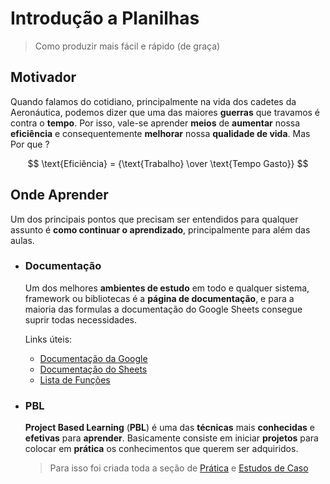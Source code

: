 # Introdução a Planilhas

> Como produzir mais fácil e rápido (de graça)

## Motivador

Quando falamos do cotidiano, principalmente na vida dos cadetes da Aeronáutica, podemos dizer que uma das maiores **guerras** que travamos é contra o **tempo**. Por isso, vale-se aprender **meios** de **aumentar** nossa **eficiência** e consequentemente **melhorar** nossa
**qualidade de vida**. Mas Por que ?

$$
 \text{Eficiência} = {\text{Trabalho} \over \text{Tempo Gasto}}
$$

## Onde Aprender

Um dos principais pontos que precisam ser entendidos para qualquer assunto é **como continuar o aprendizado**, principalmente para além das aulas.

- ### Documentação

  Um dos melhores **ambientes de estudo** em todo e qualquer sistema, framework ou bibliotecas é a **página de documentação**, e para a maioria das formulas a documentação do Google Sheets consegue suprir todas necessidades.

  Links úteis:

  - [Documentação da Google](https://support.google.com/docs)
  - [Documentação do Sheets](https://support.google.com/docs/topic/9054603)
  - [Lista de Funções](https://support.google.com/docs/table/25273)

- ### PBL

  **Project Based Learning** (**PBL**) é uma das **técnicas** mais **conhecidas** e **efetivas** para **aprender**. Basicamente consiste em iniciar **projetos** para colocar em **prática** os conhecimentos que querem ser adquiridos.

  > Para isso foi criada toda a seção de [Prática](./practices/) e [Estudos de Caso](./Study%20Cases/)
